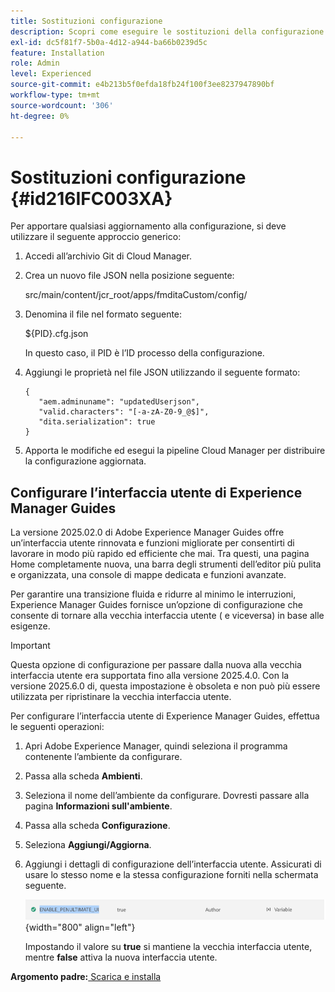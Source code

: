 ```yaml
---
title: Sostituzioni configurazione
description: Scopri come eseguire le sostituzioni della configurazione
exl-id: dc5f81f7-5b0a-4d12-a944-ba66b0239d5c
feature: Installation
role: Admin
level: Experienced
source-git-commit: e4b213b5f0efda18fb24f100f3ee8237947890bf
workflow-type: tm+mt
source-wordcount: '306'
ht-degree: 0%

---
```


# Sostituzioni configurazione {#id216IFC003XA}

Per apportare qualsiasi aggiornamento alla configurazione, si deve utilizzare il seguente approccio generico:

1. Accedi all’archivio Git di Cloud Manager.

1. Crea un nuovo file JSON nella posizione seguente:

   src/main/content/jcr\_root/apps/fmditaCustom/config/

1. Denomina il file nel formato seguente:

   $\{PID\}.cfg.json

   In questo caso, il PID è l’ID processo della configurazione.

1. Aggiungi le proprietà nel file JSON utilizzando il seguente formato:

   ```
   {
      "aem.adminuname": "updatedUserjson",
      "valid.characters": "[-a-zA-Z0-9_@$]",
      "dita.serialization": true
   }
   ```

1. Apporta le modifiche ed esegui la pipeline Cloud Manager per distribuire la configurazione aggiornata.

## Configurare l’interfaccia utente di Experience Manager Guides

La versione 2025.02.0 di Adobe Experience Manager Guides offre un’interfaccia utente rinnovata e funzioni migliorate per consentirti di lavorare in modo più rapido ed efficiente che mai. Tra questi, una pagina Home completamente nuova, una barra degli strumenti dell’editor più pulita e organizzata, una console di mappe dedicata e funzioni avanzate.

Per garantire una transizione fluida e ridurre al minimo le interruzioni, Experience Manager Guides fornisce un’opzione di configurazione che consente di tornare alla vecchia interfaccia utente ( e viceversa) in base alle esigenze.

>[!IMPORTANT]
>
> Questa opzione di configurazione per passare dalla nuova alla vecchia interfaccia utente era supportata fino alla versione 2025.4.0. Con la versione 2025.6.0 di, questa impostazione è obsoleta e non può più essere utilizzata per ripristinare la vecchia interfaccia utente.

Per configurare l’interfaccia utente di Experience Manager Guides, effettua le seguenti operazioni:

1. Apri Adobe Experience Manager, quindi seleziona il programma contenente l’ambiente da configurare.
2. Passa alla scheda **Ambienti**.
3. Seleziona il nome dell’ambiente da configurare. Dovresti passare alla pagina **Informazioni sull&#39;ambiente**.
4. Passa alla scheda **Configurazione**.
5. Seleziona **Aggiungi/Aggiorna**.
6. Aggiungi i dettagli di configurazione dell’interfaccia utente. Assicurati di usare lo stesso nome e la stessa configurazione forniti nella schermata seguente.

   ![](assets/enable-penultimate-ui.png){width="800" align="left"}

   Impostando il valore su **true** si mantiene la vecchia interfaccia utente, mentre **false** attiva la nuova interfaccia utente.



**Argomento padre:**[ Scarica e installa](download-install.md)
